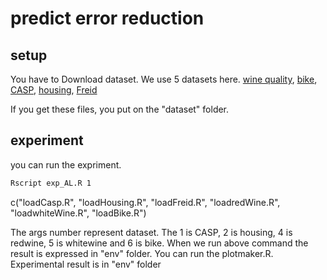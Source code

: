 # predict error reduction

## setup

You have to Download dataset.
We use 5 datasets here.
[wine quality](http://archive.ics.uci.edu/ml/datasets/wine+quality),
[bike](http://archive.ics.uci.edu/ml/datasets/bike+sharing+dataset),
[CASP](https://archive.ics.uci.edu/ml/datasets/Physicochemical+Properties+of+Protein+Tertiary+Structure),
[housing](http://archive.ics.uci.edu/ml/machine-learning-databases/housing/),
[Freid](https://www.rdocumentation.org/packages/tgp/versions/2.4-14/topics/friedman.1.data)

If you get these files, you put on the "dataset" folder.

## experiment

you can run the expriment.

```bash
Rscript exp_AL.R 1
```

c("loadCasp.R", "loadHousing.R", "loadFreid.R", "loadredWine.R", "loadwhiteWine.R", "loadBike.R")

The args number represent dataset. The 1 is CASP, 2 is housing, 4 is redwine, 5 is whitewine and 6 is bike. When we run above command the result is expressed in "env" folder.
You can run the plotmaker.R. Experimental result is in "env" folder


